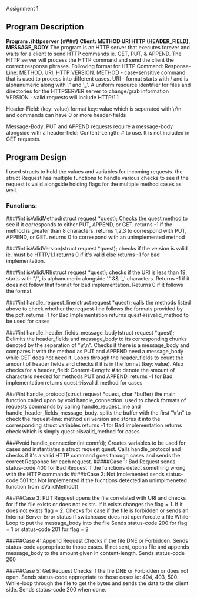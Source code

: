 Assignment 1
## Program Description
**Program ./httpserver {####}**
**Client: METHOD URI HTTP (HEADER_FIELD), MESSAGE_BODY**
The program is an HTTP server that executes forever and waits for a client to send HTTP commands ie. GET, PUT, & APPEND. The HTTP server will process the HTTP command and send the client the correct response phrases.
Following format for HTTP Command:
Response-Line: METHOD, URI, HTTP VERSION.
  METHOD - case-sensitive command that is used to process into different cases.
  URI - format starts with / and is alphanumeric along with '.' and '_'. A uniform resource identifier for files and directories for the HTTPSERVER server to change/grab information
  VERSION - valid requests will include HTTP/1.1

Header-Field: (key: value)
  format key: value which is seperated with \\r\\n and commands can have 0 or more header-fields

Message-Body:
  PUT and APPEND requests require a message-body alongside with a header-field: Content-Length: # to use. It is not included in GET requests.
## Program Design
I used structs to hold the values and variables for incoming requests. the struct Request has multiple functions to handle various checks to see if the request is valid alongside holding flags for the multiple method cases as well.
### Functions:
####int isValidMethod(struct request *quest);
Checks the quest method to see if it corresponds to either PUT, APPEND, or GET. returns -1 if the method is greater than 8 characters. returns 1,2,3 to correspond with PUT, APPEND, or GET. returns 0 to correspond with an unimplemented method

####int isValidVersion(struct request *quest);
checks if the version is valid ie. must be HTTP/1.1
returns 0 if it's valid else returns -1 for bad implementation.

####int isValidURI(struct request *quest);
checks if the URI is less than 19, starts with "/", is alphanumeric alongside '.' && '_' characters.
Returns -1 if it does not follow that format for bad implementation.
Returns 0 if it follows the format.

####int handle_request_line(struct request *quest);
calls the methods listed above to check whether the request-line follows the formats provided by the pdf.
returns -1 for Bad Implementation
returns quest->isvalid_method to be used for cases

####int handle_header_fields_message_body(struct request *quest);
Delimits the header_fields and message_body to its corresponding chunks denoted by the separation of "\\r\\n". Checks if there is a message_body and compares it with the method as PUT and APPEND need a message_body while GET does not need it.
Loops through the header_fields to count the amount of header fields and checks if it is in the format (key: value). Also checks for a header_field: Content-Length: # to denote the amount of characters needed for methods PUT and APPEND.
returns -1 for Bad implementation
returns quest->isvalid_method for cases

####int handle_protocol(struct request *quest, char *buffer)
the main function called upon by void handle_connection. used to check formats of requests commands by calling handle_reuqest_line and handle_header_fields_message_body.
splits the buffer with the first "\\r\\n" to check the request-line: method uri version and stores it into the corresponding struct variables
returns -1 for Bad implementation
returns check which is simply quest->isvalid_method for cases  

####void handle_connection(int connfd);
Creates variables to be used for cases and instantiates a struct request quest. Calls handle_protocol and checks if it's a valid HTTP command goes through cases and sends the correct Response for each request.
#####Case 1: Bad Request
sends status-code 400 for Bad Request if the functions detect something wrong with the HTTP commands
#####Case 2: Not Implemented
sends status-code 501 for Not Implemented if the fucntions detected an unimplmeneted function from isValidMethod()

#####Case 3: PUT Request
opens the file correlated with URI and checks for if the file exists or does not exists. If it exists changes the flag = 1. If it does not exists flag = 2. Checks for case if the file is forbidden or sends an Internal Server Error status if switch:case does not open/create a file
While-Loop to put the message_body into the file
Sends status-code 200 for flag = 1 or status-code 201 for flag = 2

#####Case 4: Append Request
Checks if the file DNE or Forbidden. Sends status-code appropriate to those cases. If not sent, opens file and appends message_body to the amount given in content-length. Sends status-code 200

#####Case 5: Get Request
Checks if the file DNE or Forbidden or does not open. Sends status-code appropriate to those cases ie: 404, 403, 500. While-loop through the file to get the bytes and sends the data to the client side. Sends status-code 200 when done.
